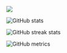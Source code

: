 <p align="left"> <img src="https://komarev.com/ghpvc/?username=chegewara"  /> </p>

![GitHub stats](https://github-readme-stats.vercel.app/api?username=chegewara&show_icons=true)  

![GitHub streak stats](https://streak-stats.demolab.com/?user=chegewara)  

![GitHub metrics](https://metrics.lecoq.io/insights/chegewara)  

<!--
**chegewara/chegewara** is a ✨ _special_ ✨ repository because its `README.md` (this file) appears on your GitHub profile.

Here are some ideas to get you started:

- 🔭 I’m currently working on ...
- 🌱 I’m currently learning ...
- 👯 I’m looking to collaborate on ...
- 🤔 I’m looking for help with ...
- 💬 Ask me about ...
- 📫 How to reach me: ...
- 😄 Pronouns: ...
- ⚡ Fun fact: ...
-->
